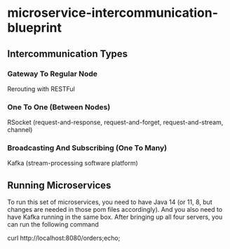 # microservice-intercommunication-blueprint

## Intercommunication Types

### Gateway To Regular Node

Rerouting with RESTFul 

### One To One (Between Nodes)

RSocket (request-and-response, request-and-forget, request-and-stream, channel)

### Broadcasting And Subscribing (One To Many)

Kafka (stream-processing software platform)

## Running Microservices

To run this set of microservices, you need to have Java 14 (or 11, 8, but changes are needed in those pom files accordingly). And you also need to have Kafka running in the same box. After bringing up all four servers, you can run the following command

curl http://localhost:8080/orders;echo;

